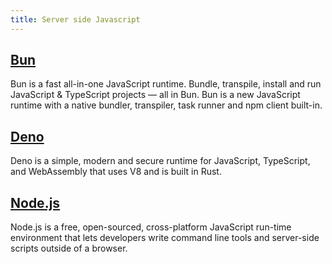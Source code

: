 ```yaml
---
title: Server side Javascript
---
```


## [Bun](https://bun.sh/)

Bun is a fast all-in-one JavaScript runtime. Bundle, transpile, install and run JavaScript & TypeScript projects — all in Bun.
Bun is a new JavaScript runtime with a native bundler, transpiler, task runner and npm client built-in.

## [Deno](https://deno.land/)

Deno is a simple, modern and secure runtime for JavaScript, TypeScript, and WebAssembly that uses V8 and is built in Rust.

## [Node.js](https://nodejs.dev/)

Node.js is a free, open-sourced, cross-platform JavaScript run-time environment that lets developers write command line tools and server-side scripts outside of a browser.